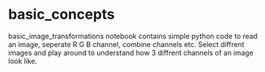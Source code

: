 # basic_concepts


basic_image_transformations notebook contains simple python code to read an image, seperate R G B channel, combine channels etc. Select diffrent images and play around to understand how 3 diffrent channels of an image look like.
